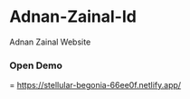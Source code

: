 # Adnan-Zainal-Id
Adnan Zainal Website 
### Open Demo 
= https://stellular-begonia-66ee0f.netlify.app/
